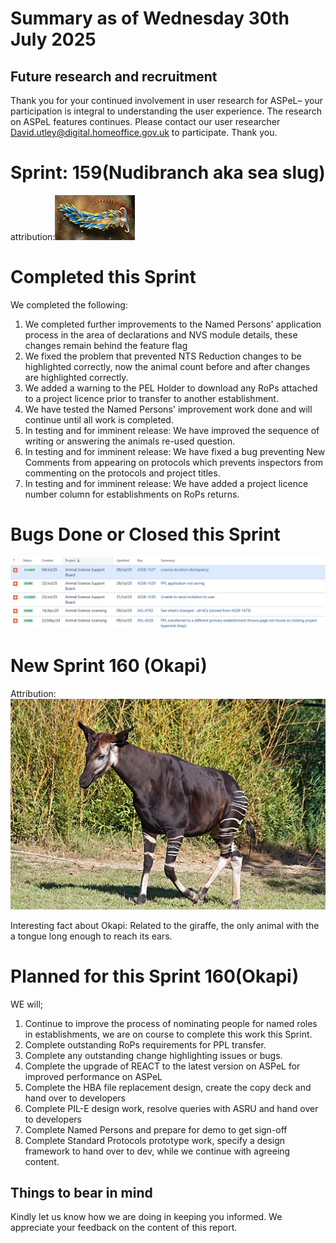 # Summary as of Wednesday 30th July 2025



## Future research and recruitment 

Thank you for your continued involvement in user research for ASPeL– your participation is integral to understanding the user experience. The research on ASPeL features continues. Please contact our user researcher David.utley@digital.homeoffice.gov.uk to participate. Thank you.  
 
# Sprint: 159(Nudibranch aka sea slug)












attribution:![Géry PARENT, Public domain, via Wikimedia Commons](graphs/nudibranch1.jpg)














# Completed this Sprint
We completed the following:
1) We completed further improvements to the Named Persons' application process in the area of declarations and NVS module details, these changes remain behind the feature flag
2) We fixed the problem that prevented NTS Reduction changes to be highlighted correctly, now the animal count before and after changes are highlighted correctly.
3) We added a warning to the PEL Holder to download any RoPs attached to a project licence prior to transfer to another establishment.
4) We have tested the Named Persons' improvement work done and will continue until all work is completed.
5) In testing and for imminent release: We have improved the sequence of writing or answering the animals re-used question.
6) In testing and for imminent release: We have fixed a bug preventing New Comments from appearing on protocols which prevents inspectors from commenting on the protocols and project titles.
7) In testing and for imminent release: We have added a project licence number column for establishments on RoPs returns.



    







# Bugs Done or Closed this Sprint
![bugs fixed 30072025](Bugs300725.JPG)



 














# New Sprint 160 (Okapi)













Attribution:![Daniel Jolivet, CC BY 2.0 <https://creativecommons.org/licenses/by/2.0>, via Wikimedia Commons](graphs/Okapi_1.jpg)





Interesting fact about Okapi: Related to the giraffe, the only animal with the a tongue long enough to reach its ears.

# Planned for this Sprint 160(Okapi)
WE will;

1) Continue to improve the process of nominating people for named roles in establishments, we are on course to complete this work this Sprint.
2) Complete outstanding RoPs requirements for PPL transfer. 
3) Complete any outstanding change highlighting issues or bugs.
4) Complete the upgrade of REACT to the latest version on ASPeL for improved performance on ASPeL
5) Complete the HBA file replacement design, create the copy deck and hand over to developers
6) Complete PIL-E design work, resolve queries with ASRU and hand over to developers
7) Complete Named Persons and prepare for demo to get sign-off
8) Complete Standard Protocols prototype work, specify a design framework to hand over to dev, while we continue with agreeing content.
 
  
   
   

   

## Things to bear in mind
Kindly let us know how we are doing in keeping you informed. We appreciate your feedback on the content of this report. 










